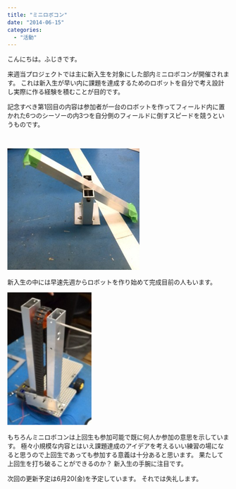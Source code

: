 ```yaml
---
title: "ミニロボコン"
date: "2014-06-15"
categories: 
  - "活動"
---
```


こんにちは。ふじきです。

来週当プロジェクトでは主に新入生を対象にした部内ミニロボコンが開催されます。 これは新入生が早い内に課題を達成するためのロボットを自分で考え設計し実際に作る経験を積むことが目的です。

記念すべき第1回目の内容は参加者が一台のロボットを作ってフィールド内に置かれた6つのシーソーの内3つを自分側のフィールドに倒すスピードを競うというものです。

 

[![siso](images/siso1-300x275.jpg)](http://www.fortefibre.net/blog/wp-content/uploads/2014/06/siso1.jpg)

新入生の中には早速先週からロボットを作り始めて完成目前の人もいます。

[![sisorobo](images/sisorobo1-191x300.jpg)](http://www.fortefibre.net/blog/wp-content/uploads/2014/06/sisorobo1.jpg)

もちろんミニロボコンは上回生も参加可能で既に何人か参加の意思を示しています。 極々小規模な内容とはいえ課題達成のアイデアを考えるいい練習の場になると思うので上回生であっても参加する意義は十分あると思います。 果たして上回生を打ち破ることができるのか？ 新入生の手腕に注目です。

次回の更新予定は6月20(金)を予定しています。 それでは失礼します。
